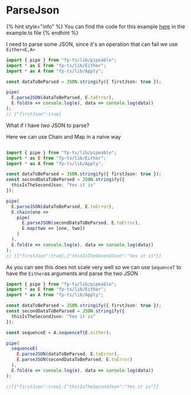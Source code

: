# ParseJson

{% hint style="info" %}
You can find the code for this example [here](https://codesandbox.io/s/either-parsejson-gpdyg?fontsize=14&hidenavigation=1&module=%2Fsrc%2Fexample.ts) in the example.ts file
{% endhint %}

I need to parse some JSON, since it's an operation that can fail we use `Either<E,A>`

```typescript
import { pipe } from "fp-ts/lib/pipeable";
import * as E from "fp-ts/lib/Either";
import * as A from "fp-ts/lib/Apply";

const dataToBeParsed = JSON.stringify({ firstJson: true });

pipe(
  E.parseJSON(dataToBeParsed, E.toError),
  E.fold(e => console.log(e), data => console.log(data))
); 
// {"firstJson":true}
```

What if I have _two_ JSON to parse?

Here we can use Chain and Map in a naive way

```typescript

import { pipe } from "fp-ts/lib/pipeable";
import * as E from "fp-ts/lib/Either";
import * as A from "fp-ts/lib/Apply";

const dataToBeParsed = JSON.stringify({ firstJson: true });
const secondDataToBeParsed = JSON.stringify({
  thisIsTheSecondJson: "Yes it is"
});

pipe(
  E.parseJSON(dataToBeParsed, E.toError),
  E.chain(one =>
    pipe(
      E.parseJSON(secondDataToBeParsed, E.toError),
      E.map(two => [one, two])
    )
  ),
  E.fold(e => console.log(e), data => console.log(data))
);
// [{"firstJson":true},{"thisIsTheSecondJson":"Yes it is"}]
```

As you can see this does not scale very well so we can use `SequenceT` to have the `Either`as arguments and parse the two JSON

```typescript
import { pipe } from "fp-ts/lib/pipeable";
import * as E from "fp-ts/lib/Either";
import * as A from "fp-ts/lib/Apply";

const dataToBeParsed = JSON.stringify({ firstJson: true });
const secondDataToBeParsed = JSON.stringify({
  thisIsTheSecondJson: "Yes it is"
});

const sequenceE = A.sequenceT(E.either);

pipe(
  sequenceE(
    E.parseJSON(dataToBeParsed, E.toError),
    E.parseJSON(secondDataToBeParsed, E.toError)
  ),
  E.fold(e => console.log(e), data => console.log(data))
);

//[{"firstJson":true},{"thisIsTheSecondJson":"Yes it is"}]
```

